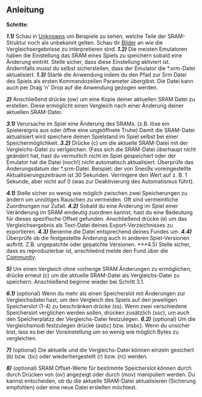 ﻿## Anleitung
**Schritte**:

***1.1)*** Schau in <a href="unknowns">Unknowns</a> um Beispiele zu sehen, welche Teile der SRAM-Struktur noch als unbekannt gelten. Schau dir <a href="imagery">Bilder</a> an wie die Vergleichsergebnisse zu interpretieren sind.
***1.2)*** Die meisten Emulatoren haben die Einstellung das SRAM eines Spiels zu speichern sobald eine Änderung eintritt. 
     Stelle sicher, dass diese Einstellung aktiviert ist. Andernfalls musst du selbst sicherstellen, dass der Emulator die *.srm-Datei aktualisiert.
***1.3)*** Starte die Anwendung indem du den Pfad zur Srm Datei des Spiels als ersten Kommandozeilen Parameter übergibst. Die Datei kann auch per Drag 'n' Drop auf die Anwendung gezogen werden.

***2)***   Anschließend drücke (ow) um eine Kopie deiner aktuellen SRAM Datei zu erstellen. Diese ermöglicht einen Vergleich nach einer Änderung deiner aktuellen SRAM-Datei.

***3.1)*** Verursache im Spiel eine Änderung des SRAMs. (z.B. löse ein Spielereignis aus oder öffne eine ungeöffnete Truhe) Damit die SRAM-Datei aktualisiert wird speichere deinen Spielstand im Spiel selbst bei einer Speichermöglichkeit.
***3.2)*** Drücke (c) um die aktuelle SRAM-Datei mit der Vergleichs-Datei zu verlgeichen. 
     (Fass sich die SRAM-Datei überhaupt nicht geändert hat, hast du vermutlich nicht im Spiel gespeichert oder der Emulator hat die Datei (noch!) nicht automatisch aktualisiert. Überprüfe das Änderungsdatum der *.srm-Datei.
     Beispiel: der von Snes9x voreingestellte Aktualisierungszeitraum ist 30 Sekunden. Verringere den Wert auf z. B. 1 Sekunde,
     aber nicht auf 0 (was zur Deaktivierung des Automatismus führt).

***4.1)*** Stelle sicher so wenig wie möglich zwischen zwei Speicherungen zu ändern um unnötiges Rauschen zu vermeiden. Oft sind vermeintliche Zuordnungen nur Zufall.
***4.2)*** Sobald du eine Änderung im Spiel einer Veränderung im SRAM eindeutig zuordnen kannst, hast du eine Bedeutung für dieses spezifische Offset gefunden. Anschließend drücke (e) um das Vergleichsergebnis als Text-Datei deines Export-Verzeichnisses zu exportieren.
***4.3)*** Benenne die Datei entsprechend deines Fundes um. 
***4.4)*** Überprüfe ob die festgestellte Änderung auch in anderen Spiel-Versionen auftritt. Z.B. ungepatchte oder gepatchte Versionen.
***4.5) Stelle sicher, dass es reproduzierbar ist, anschlieénd melde den Fund über die <a href="community">Community</a>.

***5)***   Um einen Vergleich ohne vorherige SRAM Änderungen zu ermöglichen, drücke erneut (c) um die aktuelle SRAM-Datei als Vergleichs-Datei zu speichern. Anschließend beginne wieder bei Schritt 3.1.

***6.1)*** (optional) Wenn du mehr als einen Speicherslot mit Änderungen zur Vergleichsdatei hast, um 
       den Vergleich des Spiels auf den jeweiligen Speicherslot (1-4) zu beschränken drücke (ss). Wenn zwei verschiedene Speicherslot verglichen werden sollen, drücken zusätzlich (ssc), um auch den Speicherplatzz der Vergleichs-Datei festzulegen.
***6.2)*** (optional) Um die Vergleichsmodi festzulegen drücke (asbc) bzw. (nsbc). Wenn du unsicher bist, lass es bei der Voreinstellung um so wenig wie möglich Bytes zu vergleichen.

***7)***   (optional) Die aktuelle und die Vergleichs-Datei können einzeln gesichert (b) bzw. (bc) oder wiederhergestellt (r) bzw. (rc) werden.

***8)***   (optional) SRAM Offset-Werte für bestimmte Speicherslot können durch durch Drücken von (ov) angezeigt oder durch (mov) manipuliert werden. Du kannst entscheiden, ob du die aktuelle SRAM-Datei aktualisieren (Sicherung empfohlen) oder eine neue Datei erstellen möchtest.
